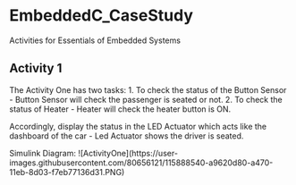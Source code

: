 # EmbeddedC_CaseStudy
Activities for Essentials of Embedded Systems
## Activity 1
<p> The Activity One has two tasks:
1.  To check the status of the Button Sensor
    - Button Sensor will check the passenger is seated or not.
2.  To check the status of Heater
    -  Heater will check the heater button is ON.
<p>Accordingly, display the status in the LED Actuator which acts like the dashboard of the car
    - Led Actuator shows the driver is seated.
<p> Simulink Diagram:
![ActivityOne](https://user-images.githubusercontent.com/80656121/115888540-a9620d80-a470-11eb-8d03-f7eb77136d31.PNG)

